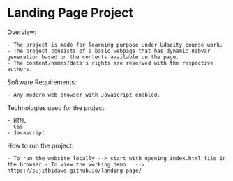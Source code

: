 # Landing Page Project

Overview: 

    - The project is made for learning purpose under Udacity course work.
    - The project consists of a basic webpage that has dynamic nabvar generation based on the contents available on the page.
    - The content/names/data's rights are reserved with the respective authors.
  
Software Requirements:

    - Any modern web browser with Javascript enabled.

Technologies used for the project:
    
    - HTML
    - CSS
    - Javascript

How to run the project:
    
    - To run the website locally --> start with opening index.html file in the browser.- To view the working demo   --> https://sujitbidawe.github.io/landing-page/